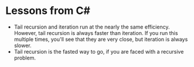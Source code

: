# Lessons from C#
* Tail recursion and iteration run at the nearly the same efficiency. However,
tail recursion is always faster than iteration. If you run this multiple times,
you'll see that they are very close, but iteration is always slower.
* Tail recursion is the fasted way to go, if you are faced with a recursive
problem.
